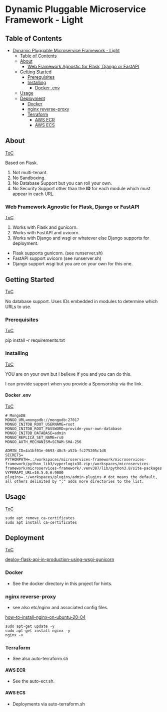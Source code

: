 # Dynamic Pluggable Microservice Framework - Light

## Table of Contents

- [Dynamic Pluggable Microservice Framework - Light](#dynamic-pluggable-microservice-framework---light)
  - [Table of Contents](#table-of-contents)
  - [About](#about)
    - [Web Framework Agnostic for Flask, Django or FastAPI](#web-framework-agnostic-for-flask-django-or-fastapi)
  - [Getting Started](#getting-started)
    - [Prerequisites](#prerequisites)
    - [Installing](#installing)
      - [Docker .env](#docker-env)
  - [Usage](#usage)
  - [Deployment](#deployment)
    - [Docker](#docker)
    - [nginx reverse-proxy](#nginx-reverse-proxy)
    - [Terraform](#terraform)
      - [AWS ECR](#aws-ecr)
      - [AWS ECS](#aws-ecs)

## About
[ToC](#table-of-contents)

Based on Flask.

1. Not multi-tenant.
2. No Sandboxing.
3. No Database Support but you can roll your own.
4. No Security Support other than the __ID__ for each module which must appear in each URL.

### Web Framework Agnostic for Flask, Django or FastAPI

[ToC](#table-of-contents)

1. Works with Flask and gunicorn.
2. Works with FastAPI and uvicorn.
3. Works with Django and wsgi or whatever else Django supports for deployment.

* Flask supports gunicorn. (see runserver.sh)
* FastAPI support uvicorn (see runserver.sh)
* Django support wsgi but you are on your own for this one.


## Getting Started

[ToC](#table-of-contents)

No database support.  Uses IDs embedded in modules to determine which URLs to use.

### Prerequisites

[ToC](#table-of-contents)

pip install -r requirements.txt

### Installing

[ToC](#table-of-contents)

YOU are on your own but I believe if you and you can do this.

I can provide support when you provide a Sponsorship via the link.

#### Docker .env

[ToC](#table-of-contents)

```
# MongoDB
MONGO_URL=mongodb://mongodb:27017
MONGO_INITDB_ROOT_USERNAME=root
MONGO_INITDB_ROOT_PASSWORD=provide-your-own-database
MONGO_INITDB_DATABASE=admin
MONGO_REPLICA_SET_NAME=rs0
MONGO_AUTH_MECHANISM=SCRAM-SHA-256

ADMIN_ID=4a1bf01e-0693-48c5-a52b-fc275205c1d8
SECRETS=
PYTHONPATH=.:/workspaces/microservices-framework/microservices-framework/python_lib3/vyperlogix38.zip:/workspaces/microservices-framework/microservices-framework/.venv387/lib/python3.8/site-packages
VYPERAPI_URL=10.5.0.6:9000
plugins=.:/workspaces/plugins/admin-plugins # dot means the default, all others delimited by ":" adds more directories to the list.
```

## Usage

[ToC](#table-of-contents)

```
sudo apt remove ca-certificates
sudo apt install ca-certificates
```

## Deployment

[ToC](#table-of-contents)

[deploy-flask-api-in-production-using-wsgi-gunicorn](https://www.javacodemonk.com/part-2-deploy-flask-api-in-production-using-wsgi-gunicorn-with-nginx-reverse-proxy-4cbeffdb)

### Docker

* See the docker directory in this project for hints.

### nginx reverse-proxy

* see also etc/nginx and associated config files.

[how-to-install-nginx-on-ubuntu-20-04](https://phoenixnap.com/kb/how-to-install-nginx-on-ubuntu-20-04)

```
sudo apt-get update -y
sudo apt-get install nginx -y
nginx -v
```

### Terraform

* See also auto-terraform.sh

#### AWS ECR

* See the auto-ecr.sh.

#### AWS ECS

* Deployments via auto-terraform.sh


